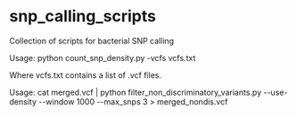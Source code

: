 snp_calling_scripts
===================

Collection of scripts for bacterial SNP calling

Usage: python count_snp_density.py -vcfs vcfs.txt

Where vcfs.txt contains a list of .vcf files.

Usage: cat merged.vcf | python filter_non_discriminatory_variants.py --use-density --window 1000 --max_snps 3 > merged_nondis.vcf

